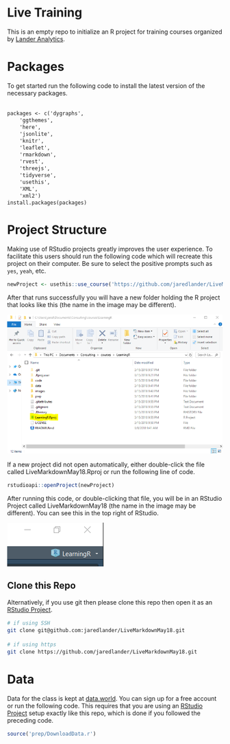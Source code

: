 
<!-- README.md is generated from README.Rmd. Please edit that file -->
Live Training
=============

This is an empty repo to initialize an R project for training courses organized by [Lander Analytics](www.landeranalytics.com).

Packages
========

To get started run the following code to install the latest version of the necessary packages.

<pre class='sourceCode r'><code class='sourceCode r'>
packages <- c('dygraphs', 
    'ggthemes', 
    'here', 
    'jsonlite',
    'knitr',
    'leaflet', 
    'rmarkdown',
    'rvest', 
    'threejs', 
    'tidyverse', 
    'usethis', 
    'XML', 
    'xml2')
install.packages(packages)
</code></pre>

Project Structure
=================

Making use of RStudio projects greatly improves the user experience. To facilitate this users should run the following code which will recreate this project on their computer. Be sure to select the positive prompts such as `yes`, `yeah`, etc.

``` r
newProject <- usethis::use_course('https://github.com/jaredlander/LiveMarkdownMay18/archive/master.zip')
```

After that runs successfully you will have a new folder holding the R project that looks like this (the name in the image may be different).

![](images/ProjectFolder.png)

If a new project did not open automatically, either double-click the file called LiveMarkdownMay18.Rproj or run the following line of code.

``` r
rstudioapi::openProject(newProject)
```

After running this code, or double-clicking that file, you will be in an RStudio Project called LiveMarkdownMay18 (the name in the image may be different). You can see this in the top right of RStudio.

![](images/ProjectCorner.png)

Clone this Repo
---------------

Alternatively, if you use git then please clone this repo then open it as an [RStudio Project](https://support.rstudio.com/hc/en-us/articles/200526207-Using-Projects).

``` sh
# if using SSH
git clone git@github.com:jaredlander/LiveMarkdownMay18.git

# if using https
git clone https://github.com/jaredlander/LiveMarkdownMay18.git
```

Data
====

Data for the class is kept at [data.world](https://data.world/landeranalytics/training). You can sign up for a free account or run the following code. This requires that you are using an [RStudio Project](https://support.rstudio.com/hc/en-us/articles/200526207-Using-Projects) setup exactly like this repo, which is done if you followed the preceding code.

``` r
source('prep/DownloadData.r')
```
